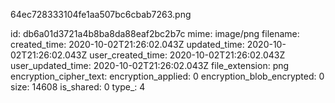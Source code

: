 64ec728333104fe1aa507bc6cbab7263.png

id: db6a01d3721a4b8ba8da88eaf2bc2b7c
mime: image/png
filename: 
created_time: 2020-10-02T21:26:02.043Z
updated_time: 2020-10-02T21:26:02.043Z
user_created_time: 2020-10-02T21:26:02.043Z
user_updated_time: 2020-10-02T21:26:02.043Z
file_extension: png
encryption_cipher_text: 
encryption_applied: 0
encryption_blob_encrypted: 0
size: 14608
is_shared: 0
type_: 4